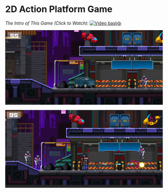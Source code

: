 # 2D Action Platform Game

*The Intro of This Game (Click to Watch):*
[![Video başlığı](https://img.youtube.com/vi/OL1asi0jOpw/maxresdefault.jpg)](https://www.youtube.com/watch?v=OL1asi0jOpw)

![Image](https://github.com/mhasangecit/2D-Action-Platform-Game/blob/main/Screenshots/Screenshot%202024-01-02%20165357.png)

![Image](https://github.com/mhasangecit/2D-Action-Platform-Game/blob/main/Screenshots/Screenshot%202024-01-02%20165544.png)
